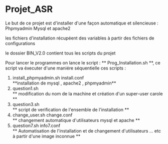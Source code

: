 # Projet_ASR
<p> Le but de ce projet est d'installer d'une façon automatique et silencieuse : Phpmyadmin Mysql et apache2 </P> 
<p> les fichiers d'installation récupéent des variables à partir des fichiers de configurations </p> 
<p> le dossier BIN_V2.0 contient tous les scripts du projet</P> 
Pour lancer le programmes on lance le script : ** Prog_Installation.sh **, ce script va éxecuter d'une maniére séquentielle ces scripts : 
<ol>
    <li> install_phpmyadmin.sh install.conf </li>  **installation de mysql , apache2 , phpmyadmin** 
    <li> question1.sh </li> ** modification du nom de la machine et création d'un super-user carole **  
    <li> question3.sh  </li> ** script de verification de l'ensemble de l'installation ** 
    <li> change_user.sh change.conf </li> ** changement automatique d'utilisateurs mysql et apache ** 
    <li> question7.sh info7.conf </li> ** Automatisation de l'installation et de changement d'utilisateurs ... etc à partir d'une image inconnue ** </li>
</ol>
